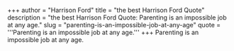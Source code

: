 +++
author = "Harrison Ford"
title = "the best Harrison Ford Quote"
description = "the best Harrison Ford Quote: Parenting is an impossible job at any age."
slug = "parenting-is-an-impossible-job-at-any-age"
quote = '''Parenting is an impossible job at any age.'''
+++
Parenting is an impossible job at any age.
